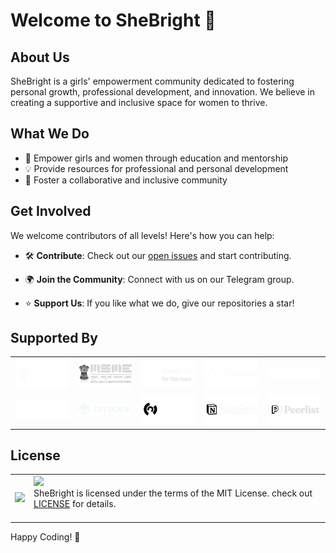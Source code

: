 # Welcome to SheBright 👋

## About Us
SheBright is a girls' empowerment community dedicated to fostering personal growth, professional development, and innovation. We believe in creating a supportive and inclusive space for women to thrive.

## What We Do
- 🚀 Empower girls and women through education and mentorship
- 💡 Provide resources for professional and personal development
- 🤝 Foster a collaborative and inclusive community

## Get Involved
We welcome contributors of all levels! Here's how you can help:
- 🛠 **Contribute**: Check out our [open issues](https://github.com/orgs/SheBright/projects) and start contributing.
- 🌍 **Join the Community**: Connect with us on our Telegram group.
- ⭐ **Support Us**: If you like what we do, give our repositories a star!

  <div align="center">
## Supported By
<table>
  <tr>
    <td align="center">
      <a href="https://www.microsoft.com/en-us/startups">
        <img src="logos/MicrosoftForStartups.png" alt="Microsoft for Startups Logo" width="140">
      </a>
    </td>
    <td align="center">
      <a href="https://msme.gov.in/">
        <img src="logos/MSME.png" alt="MSME Logo" width="140">
      </a>
    </td>
    <td align="center">
      <a href="https://cloud.google.com/startup">
        <img src="logos/GoogleForStartups.png" alt="Google For Startups Logo" width="140">
      </a>
    </td>
    <td align="center">
      <a href="https://helpopshub.vercel.app/">
        <img src="logos/Vercel.png" alt="Vercel Logo" width="140">
      </a>
    </td>
    <td align="center">
      <a href="https://www.digitalocean.com/">
        <img src="logos/DigitalOcean.png" alt="Digital Ocean Logo" width="140">
      </a>
    </td>
  </tr>
  <tr>
    <td align="center">
      <a href="https://www.producthunt.com">
        <img src="logos/ProductHunt.png" alt="Product Hunt Logo" width="140">
      </a>
    </td>
    <td align="center">
      <a href="https://www.gitbook.com/">
        <img src="logos/GitBookLight_1.png" alt="GitBook Logo" width="140">
      </a>
    </td>
    <td align="center">
      <a href="#">
        <img src="logos/meltcd.png" alt="Meltcd Logo" width="140">
      </a>
    </td>
    <td align="center">
      <a href="https://www.notion.so/startups">
        <img src="logos/Notion.png" alt="Notion Logo" width="140">
      </a>
    </td>
    <td align="center">
      <a href="https://peerlist.io">
        <img src="logos/Peerlist.png" alt="Peerlist Logo" width="140">
      </a>
    </td>
  </tr>
</table>

## License
<table>
  <tr>
     <td>
       <p> <img src="https://e7.pngegg.com/pngimages/597/567/png-clipart-massachusetts-institute-of-technology-mit-license-technical-school-logo-university-massachusetts-angle-text.png"></img>
    </td>
    <td> 
      <img src="https://img.shields.io/badge/License-MIT-yellow.svg"/> <br> SheBright is licensed under the terms of the MIT License. check out <a href="./LICENSE">LICENSE</a> for details. <img width=2300/>
    </td>
  </tr>
</table>

Happy Coding! 🚀
